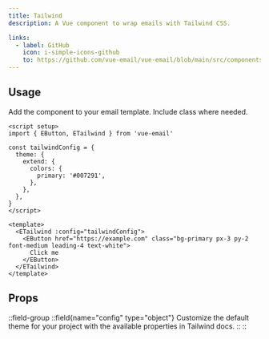 ```yaml
---
title: Tailwind
description: A Vue component to wrap emails with Tailwind CSS.

links:
  - label: GitHub
    icon: i-simple-icons-github
    to: https://github.com/vue-email/vue-email/blob/main/src/components/ETailwind.ts
---
```


## Usage
Add the component to your email template. Include class where needed.

```vue
<script setup>
import { EButton, ETailwind } from 'vue-email'

const tailwindConfig = {
  theme: {
    extend: {
      colors: {
        primary: '#007291',
      },
    },
  },
}
</script>

<template>
  <ETailwind :config="tailwindConfig">
    <EButton href="https://example.com" class="bg-primary px-3 py-2 font-medium leading-4 text-white">
      Click me
    </EButton>
  </ETailwind>
</template>
```

## Props

::field-group
  ::field{name="config" type="object"}
  Customize the default theme for your project with the available properties in Tailwind docs.
  ::
::
